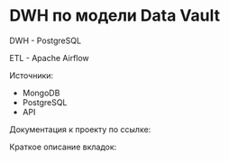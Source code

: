 # DWH по модели Data Vault

DWH - PostgreSQL

ETL - Apache Airflow

Источники:

- MongoDB
- PostgreSQL
- API

Документация к проекту по ссылке:

Краткое описание вкладок:

